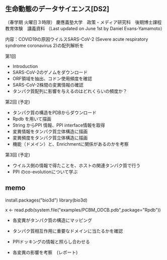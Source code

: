 ## 生命動態のデータサイエンス[DS2]
（春学期 火曜日３時限）
慶應義塾大学　政策・メディア研究科　後期博士課程　教育体験　講義資料
（Last updated on June 1st by Daniel Evans-Yamamoto）



内容：COVID19の原因ウイルスSARS-CoV-2 (Severe acute respiratory syndrome coronavirus 2)の配列解析を

第1回
- Introduction
- SARS-CoV-2のゲノムをダウンロード
- ORF領域を抽出、コドン使用頻度を確認
- SARS-CoV-2株間の変異情報の確認
- タンパク質配列に影響を与えるのはどれくらいの頻度か？

第2回 (予定)
- タンパク質の構造をPDBからダウンロード
- Rpdb を用いて描画
- String からPPI 情報、PPI interface情報を取得
- 変異情報をタンパク質立体構造に描画
- 変異頻度をタンパク質立体構造に描画
- 機能（ドメイン）と、Enrichmentに関係があるのかを考察

第3回 (予定)
- ウイルス側の情報で得たことを、ホストの関連タンパク質で行う
- PPI のco-evolutionについて学ぶ



## memo 
install.packages("bio3d")
library(bio3d)



x <- read.pdb(system.file("examples/PCBM_ODCB.pdb",package="Rpdb"))

- 各変異がタンパク質の構造にマッピング

- タンパク質相互作用に重要なドメインに当たるかを確認
- PPIドッキングの情報と照らし合わせる
- 各変異の影響を考察　(レポート)
